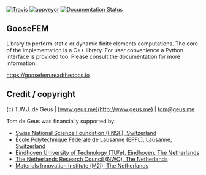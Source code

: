 [![Travis](https://travis-ci.com/tdegeus/GooseFEM.svg?branch=master)](https://travis-ci.com/tdegeus/GooseFEM)
[![appveyor](https://ci.appveyor.com/api/projects/status/w20e6gw5mdhnntyx?svg=true)](https://ci.appveyor.com/project/tdegeus/goosefem)
[![Documentation Status](https://readthedocs.org/projects/goosefem/badge/?version=latest)](https://readthedocs.org/projects/goosefem/badge/?version=latest)

## GooseFEM

Library to perform static or dynamic finite elements computations. The core of the implementation is a C++ library. For user convenience a Python interface is provided too. Please consult the documentation for more information:

https://goosefem.readthedocs.io

## Credit / copyright

(c) T.W.J. de Geus | [www.geus.me](http://www.geus.me) | [tom@geus.me](mailto:tom@geus.me)

Tom de Geus was financially supported by:

*   [Swiss National Science Foundation (FNSF), Switzerland](http://www.snfs.ch)
*   [École Polytechnique Fédérale de Lausanne (EPFL), Lausanne, Switzerland](http://www.epfl.ch)
*   [Eindhoven University of Technology (TU/e), Eindhoven, The Netherlands](http://www.tue.nl)
*   [The Netherlands Research Council (NWO), The Netherlands](http://www.nwo.nl)
*   [Materials Innovation Institute (M2i), The Netherlands](http://www.m2i.nl)


